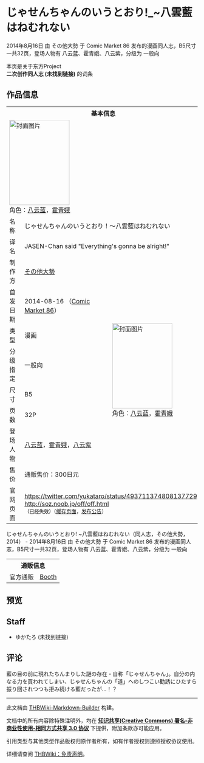# じゃせんちゃんのいうとおり!_~八雲藍はねむれない

<!-- source html: G:\repos\THBWiki-Markdown-Builder\THBWikiMarkdown\Temp\main\0\0f\ns0%3A%E3%81%98%E3%82%83%E3%81%9B%E3%82%93%E3%81%A1%E3%82%83%E3%82%93%E3%81%AE%E3%81%84%E3%81%86%E3%81%A8%E3%81%8A%E3%82%8A%21_%7E%E5%85%AB%E9%9B%B2%E8%97%8D%E3%81%AF%E3%81%AD%E3%82%80%E3%82%8C%E3%81%AA%E3%81%84.html -->

2014年8月16日 由 その他大勢 于 Comic Market 86 发布的漫画同人志，B5尺寸一共32页，登场人物有 八云蓝、霍青娥、八云紫，分级为 一般向

本页是关于东方Project  
 **二次创作同人志 (未找到链接)** 的词条

## 作品信息

<table><tbody><tr><th colspan="3">基本信息</th></tr><tr><td class="cover-artwork-mobile" colspan="2"><a href="./文件-じゃせんちゃんのいうとおり!_~八雲藍はねむれない封面.png.md" class="image" title="封面图片"><img alt="封面图片" src="https://upload.thwiki.cc/thumb/1/13/%E3%81%98%E3%82%83%E3%81%9B%E3%82%93%E3%81%A1%E3%82%83%E3%82%93%E3%81%AE%E3%81%84%E3%81%86%E3%81%A8%E3%81%8A%E3%82%8A%21_~%E5%85%AB%E9%9B%B2%E8%97%8D%E3%81%AF%E3%81%AD%E3%82%80%E3%82%8C%E3%81%AA%E3%81%84%E5%B0%81%E9%9D%A2.png/158px-%E3%81%98%E3%82%83%E3%81%9B%E3%82%93%E3%81%A1%E3%82%83%E3%82%93%E3%81%AE%E3%81%84%E3%81%86%E3%81%A8%E3%81%8A%E3%82%8A%21_~%E5%85%AB%E9%9B%B2%E8%97%8D%E3%81%AF%E3%81%AD%E3%82%80%E3%82%8C%E3%81%AA%E3%81%84%E5%B0%81%E9%9D%A2.png" decoding="async" loading="lazy" width="158" height="224" srcset="https://upload.thwiki.cc/thumb/1/13/%E3%81%98%E3%82%83%E3%81%9B%E3%82%93%E3%81%A1%E3%82%83%E3%82%93%E3%81%AE%E3%81%84%E3%81%86%E3%81%A8%E3%81%8A%E3%82%8A%21_~%E5%85%AB%E9%9B%B2%E8%97%8D%E3%81%AF%E3%81%AD%E3%82%80%E3%82%8C%E3%81%AA%E3%81%84%E5%B0%81%E9%9D%A2.png/238px-%E3%81%98%E3%82%83%E3%81%9B%E3%82%93%E3%81%A1%E3%82%83%E3%82%93%E3%81%AE%E3%81%84%E3%81%86%E3%81%A8%E3%81%8A%E3%82%8A%21_~%E5%85%AB%E9%9B%B2%E8%97%8D%E3%81%AF%E3%81%AD%E3%82%80%E3%82%8C%E3%81%AA%E3%81%84%E5%B0%81%E9%9D%A2.png 1.5x, https://upload.thwiki.cc/thumb/1/13/%E3%81%98%E3%82%83%E3%81%9B%E3%82%93%E3%81%A1%E3%82%83%E3%82%93%E3%81%AE%E3%81%84%E3%81%86%E3%81%A8%E3%81%8A%E3%82%8A%21_~%E5%85%AB%E9%9B%B2%E8%97%8D%E3%81%AF%E3%81%AD%E3%82%80%E3%82%8C%E3%81%AA%E3%81%84%E5%B0%81%E9%9D%A2.png/317px-%E3%81%98%E3%82%83%E3%81%9B%E3%82%93%E3%81%A1%E3%82%83%E3%82%93%E3%81%AE%E3%81%84%E3%81%86%E3%81%A8%E3%81%8A%E3%82%8A%21_~%E5%85%AB%E9%9B%B2%E8%97%8D%E3%81%AF%E3%81%AD%E3%82%80%E3%82%8C%E3%81%AA%E3%81%84%E5%B0%81%E9%9D%A2.png 2x" data-file-width="637" data-file-height="900"></a><div class="cover-char">角色：<a href="./八云蓝.md" title="八云蓝">八云蓝</a>，<a href="./霍青娥.md" title="霍青娥">霍青娥</a></div></td>
</tr><tr><td class="label">名称</td><td colspan="2"> じゃせんちゃんのいうとおり！～八雲藍はねむれない </td></tr><tr><td class="label">译名</td><td colspan="2"> JASEN-Chan said &#34;Everything&#39;s gonna be alright!&#34; </td></tr><tr><td class="label">制作方</td><td><a href="./その他大勢.md" title="その他大勢">その他大勢</a></td><td class="cover-artwork" rowspan="8" style="min-width:224px;"><a href="./文件-じゃせんちゃんのいうとおり!_~八雲藍はねむれない封面.png.md" class="image" title="封面图片"><img alt="封面图片" src="https://upload.thwiki.cc/thumb/1/13/%E3%81%98%E3%82%83%E3%81%9B%E3%82%93%E3%81%A1%E3%82%83%E3%82%93%E3%81%AE%E3%81%84%E3%81%86%E3%81%A8%E3%81%8A%E3%82%8A%21_~%E5%85%AB%E9%9B%B2%E8%97%8D%E3%81%AF%E3%81%AD%E3%82%80%E3%82%8C%E3%81%AA%E3%81%84%E5%B0%81%E9%9D%A2.png/158px-%E3%81%98%E3%82%83%E3%81%9B%E3%82%93%E3%81%A1%E3%82%83%E3%82%93%E3%81%AE%E3%81%84%E3%81%86%E3%81%A8%E3%81%8A%E3%82%8A%21_~%E5%85%AB%E9%9B%B2%E8%97%8D%E3%81%AF%E3%81%AD%E3%82%80%E3%82%8C%E3%81%AA%E3%81%84%E5%B0%81%E9%9D%A2.png" decoding="async" loading="lazy" width="158" height="224" srcset="https://upload.thwiki.cc/thumb/1/13/%E3%81%98%E3%82%83%E3%81%9B%E3%82%93%E3%81%A1%E3%82%83%E3%82%93%E3%81%AE%E3%81%84%E3%81%86%E3%81%A8%E3%81%8A%E3%82%8A%21_~%E5%85%AB%E9%9B%B2%E8%97%8D%E3%81%AF%E3%81%AD%E3%82%80%E3%82%8C%E3%81%AA%E3%81%84%E5%B0%81%E9%9D%A2.png/238px-%E3%81%98%E3%82%83%E3%81%9B%E3%82%93%E3%81%A1%E3%82%83%E3%82%93%E3%81%AE%E3%81%84%E3%81%86%E3%81%A8%E3%81%8A%E3%82%8A%21_~%E5%85%AB%E9%9B%B2%E8%97%8D%E3%81%AF%E3%81%AD%E3%82%80%E3%82%8C%E3%81%AA%E3%81%84%E5%B0%81%E9%9D%A2.png 1.5x, https://upload.thwiki.cc/thumb/1/13/%E3%81%98%E3%82%83%E3%81%9B%E3%82%93%E3%81%A1%E3%82%83%E3%82%93%E3%81%AE%E3%81%84%E3%81%86%E3%81%A8%E3%81%8A%E3%82%8A%21_~%E5%85%AB%E9%9B%B2%E8%97%8D%E3%81%AF%E3%81%AD%E3%82%80%E3%82%8C%E3%81%AA%E3%81%84%E5%B0%81%E9%9D%A2.png/317px-%E3%81%98%E3%82%83%E3%81%9B%E3%82%93%E3%81%A1%E3%82%83%E3%82%93%E3%81%AE%E3%81%84%E3%81%86%E3%81%A8%E3%81%8A%E3%82%8A%21_~%E5%85%AB%E9%9B%B2%E8%97%8D%E3%81%AF%E3%81%AD%E3%82%80%E3%82%8C%E3%81%AA%E3%81%84%E5%B0%81%E9%9D%A2.png 2x" data-file-width="637" data-file-height="900"></a><div class="cover-char">角色：<a href="./八云蓝.md" title="八云蓝">八云蓝</a>，<a href="./霍青娥.md" title="霍青娥">霍青娥</a></div></td>
</tr><tr><td class="label">首发日期</td><td>2014-08-16&#160;（<a href="/展会作品列表?e=Comic+Market%2386">Comic Market 86</a>）</td></tr><tr><td class="label">类型</td><td>漫画</td></tr><tr><td class="label">分级指定</td><td>一般向</td></tr><tr><td class="label">尺寸</td><td>B5</td></tr><tr><td class="label">页数</td><td>32P</td></tr><tr><td class="label">登场人物</td><td><a href="./八云蓝.md" title="八云蓝">八云蓝</a>，<a href="./霍青娥.md" title="霍青娥">霍青娥</a>，<a href="./八云紫.md" title="八云紫">八云紫</a></td></tr><tr><td class="label">售价</td><td>通贩售价：300日元</td></tr>
<tr><td class="label">官网页面</td><td colspan="2"><a rel="nofollow" class="external free" href="https://twitter.com/yukataro/status/493711374808137729">https://twitter.com/yukataro/status/493711374808137729</a><br><a rel="nofollow" class="external free" href="http://soz.noob.jp/off/off.html">http://soz.noob.jp/off/off.html</a><br><span style="font-family: sans-serif; cursor: default; color:#555; font-size: 0.8em; bottom: 0.1em; font-weight: bold;" title="连接到已经失效网页">（已经失效）</span><small>（<a rel="nofollow" class="external text" href="https://web.archive.org/web/20150508115136/http://soz.noob.jp/off/off.html">缓存页面</a>，<a rel="nofollow" class="external text" href="https://web.archive.org/web/20141118084616/http://soz.noob.jp/">发布公告</a>）</small></td></tr></tbody></table>

じゃせんちゃんのいうとおり! ~八雲藍はねむれない（同人志，その他大勢，2014） - 2014年8月16日 由 その他大勢 于 Comic Market 86 发布的漫画同人志，B5尺寸一共32页，登场人物有 八云蓝、霍青娥、八云紫，分级为 一般向

<table><tbody><tr><th colspan="3">通贩信息</th></tr><tr><td class="label">官方通贩</td><td colspan="2"><a rel="nofollow" class="external text" href="https://yukataro.booth.pm/items/2476679">Booth</a></td></tr></tbody></table>



## 预览

## Staff
- ゆかたろ (未找到链接)


## 评论
  
藍の目の前に現れたちんまりした謎の存在・自称「じゃせんちゃん」。自分の内なる力を買われてしまい、じゃせんちゃんの「道」へのしつこい勧誘にひたすら振り回されつつも拒み続ける藍だったが…！？
  
  
  

  





---

此文档由 [THBWiki-Markdown-Builder](https://github.com/Delsin-Yu/THBWiki-Markdown-Builder) 构建。

文档中的所有内容除特殊注明外，均在 [**知识共享(Creative Commons) 署名-非商业性使用-相同方式共享 3.0 协议**](https://creativecommons.org/licenses/by-sa/3.0/deed.zh-hans) 下提供，附加条款亦可能应用。

引用类型与其他类型作品版权归原作者所有，如有作者授权则遵照授权协议使用。

详细请查阅 [THBWiki：免责声明](https://thbwiki.cc/THBWiki:%E5%85%8D%E8%B4%A3%E5%A3%B0%E6%98%8E)。

